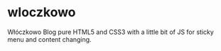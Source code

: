# wloczkowo
Włóczkowo Blog pure HTML5 and CSS3 with a little bit of JS for sticky menu and content changing.
